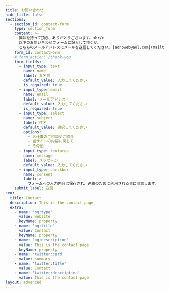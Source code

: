 ```yaml
---
title: お問い合わせ
hide_title: false
sections:
  - section_id: contact-form
    type: section_form
    content: >-
      興味を持って頂き、ありがとうございます。<br/>
      以下のお問い合わせフォームに記入して頂くか、  
      こちらのメールアドレスにメールを送信してください。[aonoweb@aol.com](mailto:aonoweb@aol.com)
    form_id: contactForm
    # form_action: /thank-you
    form_fields:
      - input_type: text
        name: name
        label: お名前
        default_value: 入力してください
        is_required: true
      - input_type: email
        name: email
        label: メールアドレス
        default_value: 入力してください
        is_required: true
      - input_type: select
        name: subject
        label: 件名
        default_value: 選択してください
        options:
          - お仕事のご相談やご紹介
          - 当サイトの内容に関して
          - その他
      - input_type: textarea
        name: message
        label: メッセージ
        default_value: 入力してください
      - input_type: checkbox
        name: consent
        label: >-
          フォームへの入力内容は保存され、連絡のために利用される事に同意します。
    submit_label: 送信
seo:
  title: Contact
  description: This is the contact page
  extra:
    - name: 'og:type'
      value: website
      keyName: property
    - name: 'og:title'
      value: Contact
      keyName: property
    - name: 'og:description'
      value: This is the contact page
      keyName: property
    - name: 'twitter:card'
      value: summary
    - name: 'twitter:title'
      value: Contact
    - name: 'twitter:description'
      value: This is the contact page
layout: advanced
---
```

